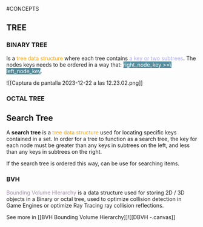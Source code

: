 #CONCEPTS 

## TREE

### BINARY TREE

Is a <span style="color:orange;">tree data structure</span> where each tree contains <span style="color:#ababf5;">a key or two subtrees</span>. The nodes keys needs to be ordered in a way that: 
<span style="color:white;background-color:#548d9d;">right_node_key \>=\ left_node_key</span>. 


![[Captura de pantalla 2023-12-22 a las 12.23.02.png]]
### OCTAL TREE

## Search Tree

A **search tree** is a <span style="color:orange;">tree data structure</span> used for locating specific keys contained in a set. 
In order for a tree to function as a search tree, the key for each node must be greater than any keys in subtrees on the left, and less than any keys in subtrees on the right.

If the search tree is ordered this way, can be use for searching items. 

### BVH

<span style="color:#a291ab;">Bounding Volume HIerarchy</span> is a data structure used for storing 2D / 3D objects in a Binary or octal tree, used to optimize collision detection in Game Engines or optimize Ray Tracing ray collision reflections. 

See more in [[BVH Bounding Volume Hierarchy]]![[DBVH -.canvas]]